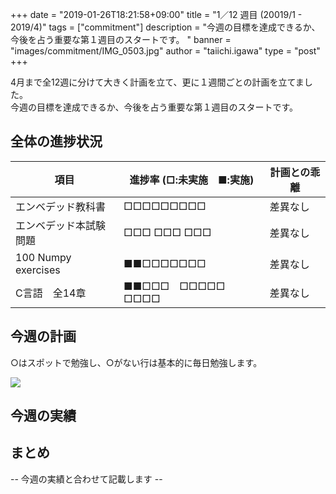 +++
date = "2019-01-26T18:21:58+09:00"
title = "1／12 週目 (20019/1 - 2019/4)"
tags = ["commitment"]
description = "今週の目標を達成できるか、今後を占う重要な第１週目のスタートです。  "
banner = "images/commitment/IMG_0503.jpg"
author = "taiichi.igawa"
type = "post"
+++

4月まで全12週に分けて大きく計画を立て、更に１週間ごとの計画を立てました。  
今週の目標を達成できるか、今後を占う重要な第１週目のスタートです。  

<!-- more -->

## 全体の進捗状況

| 項目                  | 進捗率 (□:未実施　■:実施) | 計画との乖離 |
|---------------------|------------------|--------|
| エンベデッド教科書           | □□□□□□□□□        | 差異なし   |
| エンベデッド本試験問題         | □□□ □□□ □□□      | 差異なし   |
| 100 Numpy exercises | ■■□□□□□□□        | 差異なし   |
| C言語　全14章            | ■■□□□　□□□□□　□□□□ | 差異なし   |

## 今週の計画

○はスポットで勉強し、○がない行は基本的に毎日勉強します。

![](/images/commitment/week1_plan.jpeg)

## 今週の実績
<!--
![](/images/commitment/week1_plan.jpeg)
-->

## まとめ

-- 今週の実績と合わせて記載します --

